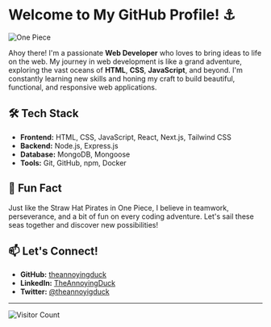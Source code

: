 # Welcome to My GitHub Profile! ⚓

![One Piece](https://media.giphy.com/media/l0HlQ7LRalGRdd75K/giphy.gif)

Ahoy there! I'm a passionate **Web Developer** who loves to bring ideas to life on the web. My journey in web development is like a grand adventure, exploring the vast oceans of **HTML**, **CSS**, **JavaScript**, and beyond. I'm constantly learning new skills and honing my craft to build beautiful, functional, and responsive web applications.

## 🛠 Tech Stack
- **Frontend:** HTML, CSS, JavaScript, React, Next.js, Tailwind CSS
- **Backend:** Node.js, Express.js
- **Database:** MongoDB, Mongoose
- **Tools:** Git, GitHub, npm, Docker

## 🌟 Fun Fact
Just like the Straw Hat Pirates in One Piece, I believe in teamwork, perseverance, and a bit of fun on every coding adventure. Let's sail these seas together and discover new possibilities!

## 📫 Let's Connect!
- **GitHub:** [theannoyingduck](https://github.com/theannoyingduck)
- **LinkedIn:** [TheAnnoyingDuck](https://www.linkedin.com/in/TheAnnoyingDuck)
- **Twitter:** [@theannoyigduck](https://twitter.com/theannoyigduck)

---

![Visitor Count](https://komarev.com/ghpvc/?username=theannoyingduck&color=blue)
